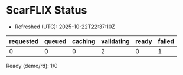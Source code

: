 ﻿# ScarFLIX Status

* Refreshed (UTC): 2025-10-22T22:37:10Z

| requested | queued | caching | validating | ready | failed |
|-----------|--------|---------|------------|-------|--------|
| 0 | 0 | 0 | 2 | 0 | 1 |

Ready (demo/rd): 1/0
